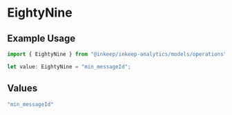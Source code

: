 # EightyNine

## Example Usage

```typescript
import { EightyNine } from "@inkeep/inkeep-analytics/models/operations";

let value: EightyNine = "min_messageId";
```

## Values

```typescript
"min_messageId"
```